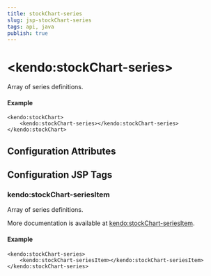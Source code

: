 ```yaml
---
title: stockChart-series
slug: jsp-stockChart-series
tags: api, java
publish: true
---
```


# \<kendo:stockChart-series\>

Array of series definitions.

#### Example
    <kendo:stockChart>
        <kendo:stockChart-series></kendo:stockChart-series>
    </kendo:stockChart>

## Configuration Attributes


##  Configuration JSP Tags

### kendo:stockChart-seriesItem

Array of series definitions.

More documentation is available at [kendo:stockChart-seriesItem](stockchart/seriesitem).

#### Example

    <kendo:stockChart-series>
        <kendo:stockChart-seriesItem></kendo:stockChart-seriesItem>
    </kendo:stockChart-series>

